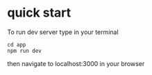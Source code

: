 # quick start
To run dev server type in your terminal 
```
cd app
npm run dev
```
then navigate to localhost:3000 in your browser
